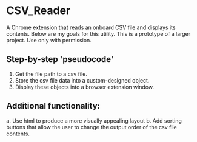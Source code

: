 # CSV_Reader
A Chrome extension that reads an onboard CSV file and displays its contents. Below are my goals for this utility.
This is a prototype of a larger project. Use only with permission.

## Step-by-step 'pseudocode'

1. Get the file path to a csv file.
2. Store the csv file data into a custom-designed object.
3. Display these objects into a browser extension window.

## Additional functionality:
a. Use html to produce a more visually appealing layout
b. Add sorting buttons that allow the user to change the output order of the csv file contents.
